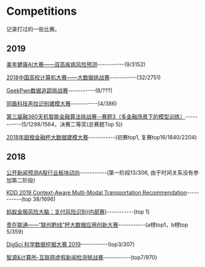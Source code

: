 # Competitions
记录打过的一些比赛。

## 2019

[美年健康AI大赛——双高疾病风险预测](https://tianchi.aliyun.com/competition/introduction.htm?spm=5176.100066.0.0.6acd33afp4pptG&raceId=231654)-----------(9/3152)

[2018中国高校计算机大赛——大数据挑战赛](https://www.kesci.com/home/competition/5ab8c36a8643e33f5138cba4)-----------(32/2751)

[GeekPwn数据追踪挑战赛](https://dt.geekpwn.org/index.html)-----------(8/???)

[同盾科技声纹识别建模大赛](https://www.kesci.com/home/competition/5b4eb2cfe87957000f9024a4)-----------(4/386)

[第三届融360天机智能金融算法挑战赛--赛题3（多金融场景下的模型训练）](http://openresearch.rong360.com/#/question)-----------(5/1298/1564，决赛二等奖(总赛题Top 5))

[2018年甜橙金融杯大数据建模大赛](http://www.dcjingsai.com/common/cmpt/2018%E5%B9%B4%E7%94%9C%E6%A9%99%E9%87%91%E8%9E%8D%E6%9D%AF%E5%A4%A7%E6%95%B0%E6%8D%AE%E5%BB%BA%E6%A8%A1%E5%A4%A7%E8%B5%9B_%E7%AB%9E%E8%B5%9B%E4%BF%A1%E6%81%AF.html)-----------(初赛top1, 复赛top16/1840/2204)

## 2018

[公开新闻预测A股行业板块动向](https://www.kesci.com/home/task/5cac39ea67205f002bdbf243)-----------(第一阶段13/306, 由于时间关系没有参加第二阶段)

[KDD 2019 Context-Aware Multi-Modal Transportation Recommendation](https://dianshi.baidu.com/competition/29/rule)-----------(top 38/1696)

[蚂蚁金服风险大脑：支付风险识别(内部赛)](https://dc.cloud.alipay.com/index#/topic/intro?id=12)-----------(top 1)

[贵在联通——“联创黔线”杯大数据应用创新大赛](https://www.kesci.com/home/competition/5be92233954d6e001063649a)-----------(a榜top1，b榜top 5/359)

[DigSci 科学数据挖掘大赛 2019](https://biendata.com/competition/digsci2019/leaderboard/)-----------(top3/307)

[智源&计算所-互联网虚假新闻检测挑战赛](https://www.biendata.com/competition/falsenews/)-----------(top7/970)
